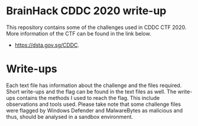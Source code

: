# BrainHack CDDC 2020 write-up

This repository contains some of the challenges used in CDDC CTF 2020. More information of the CTF can be found in the link below.

- https://dsta.gov.sg/CDDC.

# Write-ups
Each text file has information about the challenge and the files required. Short write-ups and the flag can be found in the text files as well. The write-ups contains the methods I used to reach the flag. This include observations and tools used. Please take note that some challenge files were flagged by Windows Defender and MalwareBytes as malicious and thus, should be analysed in a sandbox environment. 

